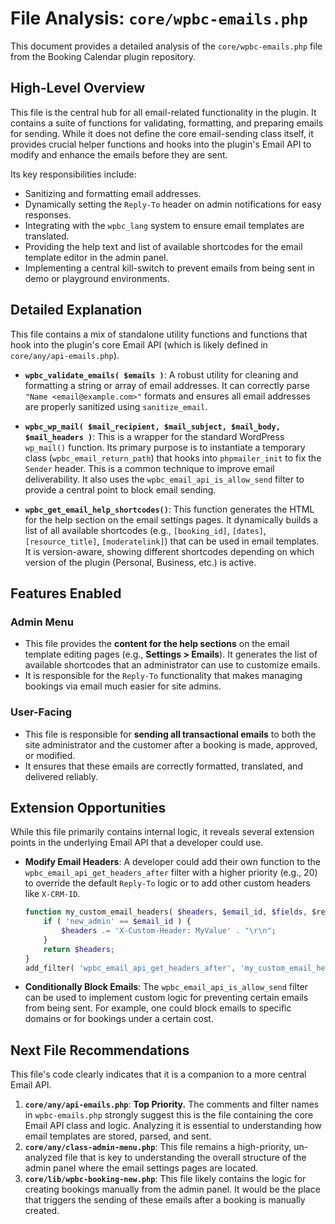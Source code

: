 # File Analysis: `core/wpbc-emails.php`

This document provides a detailed analysis of the `core/wpbc-emails.php` file from the Booking Calendar plugin repository.

## High-Level Overview

This file is the central hub for all email-related functionality in the plugin. It contains a suite of functions for validating, formatting, and preparing emails for sending. While it does not define the core email-sending class itself, it provides crucial helper functions and hooks into the plugin's Email API to modify and enhance the emails before they are sent.

Its key responsibilities include:
-   Sanitizing and formatting email addresses.
-   Dynamically setting the `Reply-To` header on admin notifications for easy responses.
-   Integrating with the `wpbc_lang` system to ensure email templates are translated.
-   Providing the help text and list of available shortcodes for the email template editor in the admin panel.
-   Implementing a central kill-switch to prevent emails from being sent in demo or playground environments.

## Detailed Explanation

This file contains a mix of standalone utility functions and functions that hook into the plugin's core Email API (which is likely defined in `core/any/api-emails.php`).

-   **`wpbc_validate_emails( $emails )`**: A robust utility for cleaning and formatting a string or array of email addresses. It can correctly parse `"Name <email@example.com>"` formats and ensures all email addresses are properly sanitized using `sanitize_email`.

-   **`wpbc_wp_mail( $mail_recipient, $mail_subject, $mail_body, $mail_headers )`**: This is a wrapper for the standard WordPress `wp_mail()` function. Its primary purpose is to instantiate a temporary class (`wpbc_email_return_path`) that hooks into `phpmailer_init` to fix the `Sender` header. This is a common technique to improve email deliverability. It also uses the `wpbc_email_api_is_allow_send` filter to provide a central point to block email sending.

-   **`wpbc_get_email_help_shortcodes()`**: This function generates the HTML for the help section on the email settings pages. It dynamically builds a list of all available shortcodes (e.g., `[booking_id]`, `[dates]`, `[resource_title]`, `[moderatelink]`) that can be used in email templates. It is version-aware, showing different shortcodes depending on which version of the plugin (Personal, Business, etc.) is active.

## Features Enabled

### Admin Menu

-   This file provides the **content for the help sections** on the email template editing pages (e.g., **Settings > Emails**). It generates the list of available shortcodes that an administrator can use to customize emails.
-   It is responsible for the `Reply-To` functionality that makes managing bookings via email much easier for site admins.

### User-Facing

-   This file is responsible for **sending all transactional emails** to both the site administrator and the customer after a booking is made, approved, or modified.
-   It ensures that these emails are correctly formatted, translated, and delivered reliably.

## Extension Opportunities

While this file primarily contains internal logic, it reveals several extension points in the underlying Email API that a developer could use.

-   **Modify Email Headers**: A developer could add their own function to the `wpbc_email_api_get_headers_after` filter with a higher priority (e.g., 20) to override the default `Reply-To` logic or to add other custom headers like `X-CRM-ID`.
    ```php
    function my_custom_email_headers( $headers, $email_id, $fields, $replaces, $params ) {
        if ( 'new_admin' == $email_id ) {
            $headers .= 'X-Custom-Header: MyValue' . "\r\n";
        }
        return $headers;
    }
    add_filter( 'wpbc_email_api_get_headers_after', 'my_custom_email_headers', 20, 5 );
    ```
-   **Conditionally Block Emails**: The `wpbc_email_api_is_allow_send` filter can be used to implement custom logic for preventing certain emails from being sent. For example, one could block emails to specific domains or for bookings under a certain cost.

## Next File Recommendations

This file's code clearly indicates that it is a companion to a more central Email API.

1.  **`core/any/api-emails.php`**: **Top Priority.** The comments and filter names in `wpbc-emails.php` strongly suggest this is the file containing the core Email API class and logic. Analyzing it is essential to understanding how email templates are stored, parsed, and sent.
2.  **`core/any/class-admin-menu.php`**: This file remains a high-priority, un-analyzed file that is key to understanding the overall structure of the admin panel where the email settings pages are located.
3.  **`core/lib/wpbc-booking-new.php`**: This file likely contains the logic for creating bookings manually from the admin panel. It would be the place that triggers the sending of these emails after a booking is manually created.

